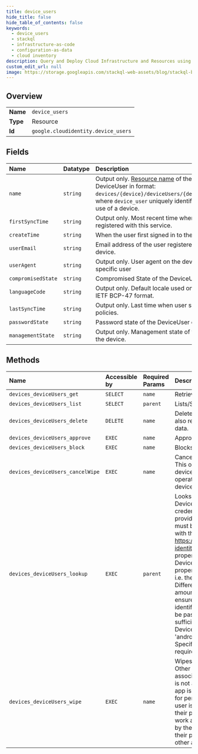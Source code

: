 ```yaml
---
title: device_users
hide_title: false
hide_table_of_contents: false
keywords:
  - device_users
  - stackql
  - infrastructure-as-code
  - configuration-as-data
  - cloud inventory
description: Query and Deploy Cloud Infrastructure and Resources using SQL
custom_edit_url: null
image: https://storage.googleapis.com/stackql-web-assets/blog/stackql-blog-post-featured-image.png
---
```

  
    

## Overview
<table><tbody>
<tr><td><b>Name</b></td><td><code>device_users</code></td></tr>
<tr><td><b>Type</b></td><td>Resource</td></tr>
<tr><td><b>Id</b></td><td><code>google.cloudidentity.device_users</code></td></tr>
</tbody></table>

## Fields
| Name | Datatype | Description |
|:-----|:---------|:------------|
| `name` | `string` | Output only. [Resource name](https://cloud.google.com/apis/design/resource_names) of the DeviceUser in format: `devices/{device}/deviceUsers/{device_user}`, where `device_user` uniquely identifies a user's use of a device. |
| `firstSyncTime` | `string` | Output only. Most recent time when user registered with this service. |
| `createTime` | `string` | When the user first signed in to the device |
| `userEmail` | `string` | Email address of the user registered on the device. |
| `userAgent` | `string` | Output only. User agent on the device for this specific user |
| `compromisedState` | `string` | Compromised State of the DeviceUser object |
| `languageCode` | `string` | Output only. Default locale used on device, in IETF BCP-47 format. |
| `lastSyncTime` | `string` | Output only. Last time when user synced with policies. |
| `passwordState` | `string` | Password state of the DeviceUser object |
| `managementState` | `string` | Output only. Management state of the user on the device. |
## Methods
| Name | Accessible by | Required Params | Description |
|:-----|:--------------|:----------------|:------------|
| `devices_deviceUsers_get` | `SELECT` | `name` | Retrieves the specified DeviceUser |
| `devices_deviceUsers_list` | `SELECT` | `parent` | Lists/Searches DeviceUsers. |
| `devices_deviceUsers_delete` | `DELETE` | `name` | Deletes the specified DeviceUser. This also revokes the user's access to device data. |
| `devices_deviceUsers_approve` | `EXEC` | `name` | Approves device to access user data. |
| `devices_deviceUsers_block` | `EXEC` | `name` | Blocks device from accessing user data |
| `devices_deviceUsers_cancelWipe` | `EXEC` | `name` | Cancels an unfinished user account wipe. This operation can be used to cancel device wipe in the gap between the wipe operation returning success and the device being wiped. |
| `devices_deviceUsers_lookup` | `EXEC` | `parent` | Looks up resource names of the DeviceUsers associated with the caller's credentials, as well as the properties provided in the request. This method must be called with end-user credentials with the scope: https://www.googleapis.com/auth/cloud-identity.devices.lookup If multiple properties are provided, only DeviceUsers having all of these properties are considered as matches - i.e. the query behaves like an AND. Different platforms require different amounts of information from the caller to ensure that the DeviceUser is uniquely identified. - iOS: No properties need to be passed, the caller's credentials are sufficient to identify the corresponding DeviceUser. - Android: Specifying the 'android_id' field is required. - Desktop: Specifying the 'raw_resource_id' field is required. |
| `devices_deviceUsers_wipe` | `EXEC` | `name` | Wipes the user's account on a device. Other data on the device that is not associated with the user's work account is not affected. For example, if a Gmail app is installed on a device that is used for personal and work purposes, and the user is logged in to the Gmail app with their personal account as well as their work account, wiping the "deviceUser" by their work administrator will not affect their personal account within Gmail or other apps such as Photos. |
